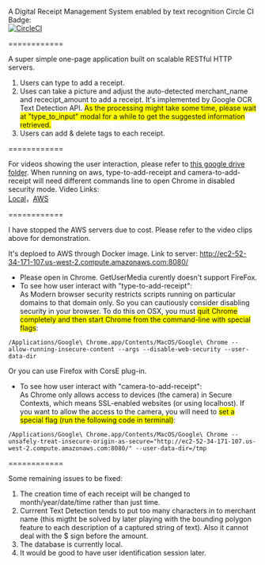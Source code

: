 

A Digital Receipt Management System enabled by text recognition
Circle CI Badge:  
[![CircleCI](https://circleci.com/gh/JessieJingxuGao/skeleton.svg?style=svg)](https://circleci.com/gh/JessieJingxuGao/skeleton)

============  

A super simple one-page application built on scalable RESTful HTTP servers.
1. Users can type to add a receipt.
2. Uses can take a picture and adjust the auto-detected merchant_name and rececipt_amount to add a receipt. It's implemented by Google OCR Text Detection API. <span style="background-color: #FFFF00">As the processing might take some time, please wait at "type_to_input" modal for a while to get the suggested information retrieved.</span>
3. Users can add & delete tags to each receipt.

============  

For videos showing the user interaction, please refer to  [this google drive folder](https://drive.google.com/drive/folders/1mZ9SqE72frTdznpMlsI2QLZK19jHCFY9?usp=sharing). When running on aws, type-to-add-receipt and camera-to-add-receipt will need different commands line to open Chrome in disabled security mode.
Video Links:  
[Local](https://drive.google.com/open?id=1sEnFTT_JGL1DUFZKmlQiEQ00RnAOqJsh)，[AWS](https://drive.google.com/open?id=1Kg0SKRc3qHv15WNZ3K_Vf_9u7Mfg_X-R)


============    

I have stopped the AWS servers due to cost. Please refer to the video clips above for demonstration.     

It's deploed to AWS through Docker image. Link to server: http://ec2-52-34-171-107.us-west-2.compute.amazonaws.com:8080/
- Please open in Chrome. GetUserMedia curently doesn't support FireFox.
- To see how user interact with "type-to-add-receipt":  
As Modern browser security restricts scripts running on particular domains to that domain only. So you can cautiously consider disabling security in your browser. To do this on OSX, you must <span style="background-color: #FFFF00">quit Chrome completely and then start Chrome from the command-line with special flags</span>:
~~~~
/Applications/Google\ Chrome.app/Contents/MacOS/Google\ Chrome --allow-running-insecure-content --args --disable-web-security --user-data-dir
~~~~

Or you can use Firefox with CorsE plug-in.

- To see how user interact with "camera-to-add-receipt":  
As Chrome only allows access to devices (the camera) in Secure Contexts, which means SSL-enabled websites (or using localhost). If you want to allow the access to the camera, you will need to <span style="background-color: #FFFF00">set a special flag (run the following code in terminal)</span>:

~~~~
/Applications/Google\ Chrome.app/Contents/MacOS/Google\ Chrome --unsafely-treat-insecure-origin-as-secure="http://ec2-52-34-171-107.us-west-2.compute.amazonaws.com:8080/" --user-data-dir=/tmp
~~~~

============

Some remaining issues to be fixed:
1. The creation time of each receipt will be changed to month/year/date/time rather than just time.
2. Currrent Text Detection tends to put too many characters in to merchant name (this migtht be solved by later playing with the bounding polygon feature to each description of a captured string of text). Also it cannot deal with the $ sign before the amount.
3. The database is currently local.
4. It would be good to have user identification session later.



